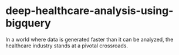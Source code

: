# deep-healthcare-analysis-using-bigquery
In a world where data is generated faster than it can be analyzed, the healthcare industry stands at a pivotal crossroads.
